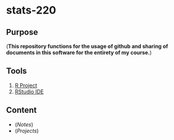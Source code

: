 # stats-220

## Purpose
(**This repository functions for the usage of github and sharing of documents in this software for the entirety of my course.**)

## Tools
1. [R Project](https://www.r-project.org/)
2. [RStudio IDE](https://rstudio.com/)

## Content
- (*Notes*)
- (*Projects*)



